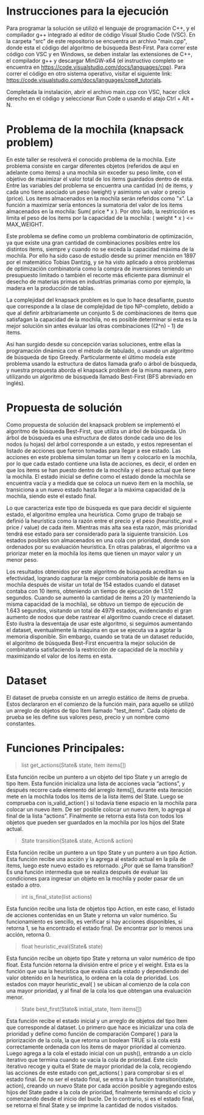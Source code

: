 # Instrucciones para la ejecución

Para programar la solución se utilizó el lenguaje de programación C++, y el compilador g++ integrado al editor de código Visual Studio Code (VSC). En la carpeta "src" de este repositorio se encuentra un archivo "main.cpp", donde esta el código del algoritmo de búsqueda Best-First. Para correr este código con VSC y en Windows, se deben instalar las extensiones de C++, el compilador g++ y descargar MinGW-x64 (el instructivo completo se encuentra en https://code.visualstudio.com/docs/languages/cpp). Para correr el código en otro sistema operativo, visitar el siguiente link: https://code.visualstudio.com/docs/languages/cpp#_tutorials.

Completada la instalación, abrir el archivo main.cpp con VSC, hacer click derecho en el código y seleccionar Run Code o usando el atajo Ctrl + Alt + N.

# Problema de la mochila (knapsack problem)

En este taller se resolverá el conocido problema de la mochila. Este problema consiste en cargar diferentes objetos (referidos de aquí en adelante como items) a una mochila sin exceder su peso límite, con el objetivo de maximizar el valor total de los items guardados dentro de esta. Entre las variables del problema se encuentra una cantidad (n) de items, y cada uno tiene asociado un peso (weight) y asimismo un valor o precio (price). Los items almacenados en la mochila serán referidos como "x". La función a maximizar sería entonces la sumatoria del valor de los items almacenados en la mochila: Sum( price * x ). Por otro lado, la restricción es limita el peso de los items por la capacidad de la mochila: ( weight * x ) <= MAX_WEIGHT.

Este problema se define como un problema combinatorio de optimización, ya que existe una gran cantidad de combinaciones posibles entre los distintos items, siempre y cuando no se exceda la capacidad máxima de la mochila. Por ello ha sido caso de estudio desde su primer mención en 1897 por el matemático Tobias Dantzig, y se ha visto aplicado a otros problemas de optimización combinatoria como la compra de inversiones teniendo un presupuesto limitado o también el recorte más eficiente para disminuir el desecho de materias primas en industrias primarias como por ejemplo, la madera en la producción de tablas.

La complejidad del knapsack problem es lo que lo hace desafiante, puesto que corresponde a la clase de complejidad de tipo NP-completo, debido a que al definir arbitrariamente un conjunto S de combinaciones de items que satisfagan la capacidad de la mochila, no es posible determinar si esta es la mejor solución sin antes evaluar las otras combinaciones ((2^n) - 1) de items. 

Así han surgido desde su concepción varias soluciones, entre ellas la programación dinámica con el método de tabulado, o usando un algoritmo de búsqueda de tipo Greedy. Particularmente el último modela este problema usando la estructura de datos llamada grafo o árbol de búsqueda, y nuestra propuesta aborda el knapsack problem de la misma manera, pero utilizando un algoritmo de búsqueda llamado Best-First (BFS abreviado en inglés).

# Propuesta de solución

Como propuesta de solución del knapsack problem se implementó el algoritmo de búsqueda Best-First, que utiliza un árbol de búsqueda. Un árbol de búsqueda es una estructura de datos donde cada uno de los nodos (u hojas) del árbol corresponde a un estado, y estos representan el listado de acciones que fueron tomadas para llegar a ese estado. Las acciones en este problema simulan tomar un item y colocarlo en la mochila, por lo que cada estado contiene una lista de acciones, es decir, el orden en que los items se han puesto dentro de la mochila y el peso actual que tiene la mochila. El estado inicial se define como el estado donde la mochila se encuentra vacía y a medida que se coloca un nuevo item en la mochila, se transiciona a un nuevo estado hasta llegar a la máxima capacidad de la mochila, siendo este el estado final. 

Lo que caracteriza este tipo de búsqueda es que para decidir el siguiente estado, el algoritmo emplea una heurística. Como grupo de trabajo se definió la heurística como la razón entre el precio y el peso (heuristic_eval = price / value) de cada item. Mientras más alta sea esta razón, más prioridad tendrá ese estado para ser considerado para la siguiente transición. Los estados posibles son almacenados en una cola con prioridad, donde son ordenados por su evaluación heurística. En otras palabras, el algoritmo va a priorizar meter en la mochila los items que tienen un mayor valor y un menor peso.

Los resultados obtenidos por este algoritmo de búsqueda acreditan su efectividad, logrando capturar la mejor combinatoria posible de items en la mochila después de visitar un total de 154 estados cuando el dataset contaba con 10 items, obteniendo un tiempo de ejecución de 1.512 segundos. Cuando se aumentó la cantidad de items a 20 (y manteniendo la misma capacidad de la mochila), se obtuvo un tiempo de ejecución de 1.643 segundos, visitando un total de 4979 estados, evidenciando el gran aumento de nodos que debe rastrear el algoritmo cuando crece el dataset. Esto ilustra la desventaja de usar este algoritmo, si seguimos aumentando el dataset, eventualmente la máquina en que se ejecuta va a agotar la memoria disponible. Sin embargo, cuando se trata de un dataset reducido, el algoritmo de búsqueda Best-First encuentra la mejor solución de combinatoria satisfaciendo la restricción de capacidad de la mochila y maximizando el valor de los items en esta.

# Dataset

El dataset de prueba consiste en un arreglo estático de ítems de prueba. Estos declararon en el comienzo de la función main, para aquello se utilizó un arreglo de objetos de tipo Item llamado "test_items". Cada objeto de prueba se les define sus valores peso, precio y un nombre como constantes.

# Funciones Principales:

> list <Action> get_actions(State& state, Item items[])

Esta función recibe un puntero a un objeto del tipo State y un arreglo de tipo Item. Esta función inicializa una lista de acciones vacía “actions”, y después recorre cada elemento del arreglo items[], durante esta iteración mete en la mochila todos los items de la lista items del State. Luego se comprueba con is_valid_action( ) si todavía tiene espacio en la mochila para colocar un nuevo item. De ser posible colocar un nuevo item, lo agrega al final de la lista “actions”. Finalmente se retorna esta lista con todos los objetos que pueden ser guardados en la mochila por los hijos del State actual.

> State transition(State& state, Action& action)

Esta función recibe un puntero a un tipo State y un puntero a un tipo Action. Esta función recibe una acción y la agrega al estado actual en la pila de items, luego este nuevo estado es retornado. ¿Por qué se llama transition? Es una función intermedia que se realiza después de evaluar las condiciones para ingresar un objeto en la mochila y poder pasar de un estado a otro.
	
> int is_final_state(list<Action> actions)

Esta función recibe una lista de objetos tipo Action, en este caso, el listado de acciones contenidas en un State y retorna un valor numérico. Su funcionamiento es sencillo, es verificar si hay acciones disponibles, si retorna 1, se ha encontrado el estado final. De encontrar por lo menos una acción, retorna 0.

> float heuristic_eval(State& state)

Esta función recibe un objeto tipo State y retorna un valor numérico de tipo float. Esta función retorna la división entre el price y el weight. Esta es la función que usa la heurística que evalúa cada estado y dependiendo del valor obtenido en la heurística, lo ordena en la cola de prioridad. Los estados con mayor heuristic_eval( ) se ubican al comienzo de la cola con una mayor prioridad, y al final de la cola los que obtengan una evaluación menor.

> State best_first(State& initial_state, Item items[])

Esta función recibe el estado inicial y un arreglo de objetos del tipo Item que corresponde al dataset. Lo primero que hace es inicializar una cola de prioridad y define como función de comparación Compare( ) para la priorización de la cola, la que retorna un boolean TRUE si la cola está correctamente ordenada con los items de mayor prioridad al comienzo. Luego agrega a la cola el estado inicial con un push(), entrando a un ciclo iterativo que termina cuando se vacía la cola de prioridad. 
Este ciclo iterativo recoge y quita el State de mayor prioridad de la cola, recogiendo las acciones de este estado con get_actions( ) para comprobar si es el estado final. De no ser el estado final, se entra a la función transition(state, action), creando un nuevo State por cada acción posible y agregando estos hijos del State padre a la cola de prioridad, finalmente terminando el ciclo y comenzando desde el inicio del bucle. De lo contrario, si es el estado final, se retorna el final State y se imprime la cantidad de nodos visitados.

